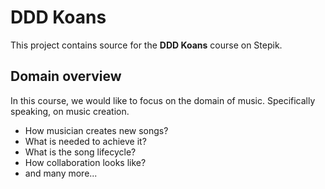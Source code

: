 # DDD Koans

This project contains source for the **DDD Koans** course on Stepik.

## Domain overview

In this course, we would like to focus on the domain of music. Specifically speaking, on music creation.
 
* How musician creates new songs?
* What is needed to achieve it?
* What is the song lifecycle?
* How collaboration looks like?
* and many more...